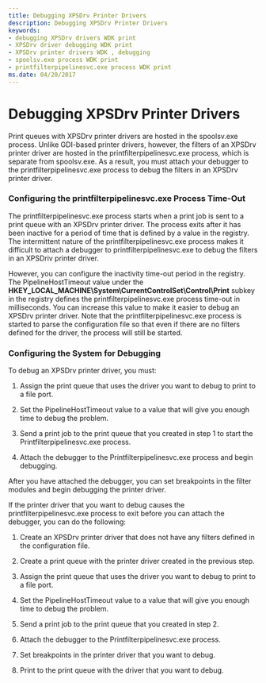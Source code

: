 ```yaml
---
title: Debugging XPSDrv Printer Drivers
description: Debugging XPSDrv Printer Drivers
keywords:
- debugging XPSDrv drivers WDK print
- XPSDrv driver debugging WDK print
- XPSDrv printer drivers WDK , debugging
- spoolsv.exe process WDK print
- printfilterpipelinesvc.exe process WDK print
ms.date: 04/20/2017
---
```


# Debugging XPSDrv Printer Drivers


Print queues with XPSDrv printer drivers are hosted in the spoolsv.exe process. Unlike GDI-based printer drivers, however, the filters of an XPSDrv printer driver are hosted in the printfilterpipelinesvc.exe process, which is separate from spoolsv.exe. As a result, you must attach your debugger to the printfilterpipelinesvc.exe process to debug the filters in an XPSDrv printer driver.

### <a href="" id="configuring-the-printfilterpipelinesvc-exe-process-time-out"></a>Configuring the printfilterpipelinesvc.exe Process Time-Out

The printfilterpipelinesvc.exe process starts when a print job is sent to a print queue with an XPSDrv printer driver. The process exits after it has been inactive for a period of time that is defined by a value in the registry. The intermittent nature of the printfilterpipelinesvc.exe process makes it difficult to attach a debugger to printfilterpipelinesvc.exe to debug the filters in an XPSDriv printer driver.

However, you can configure the inactivity time-out period in the registry. The PipelineHostTimeout value under the **HKEY\_LOCAL\_MACHINE\\System\\CurrentControlSet\\Control\\Print** subkey in the registry defines the printfilterpipelinesvc.exe process time-out in milliseconds. You can increase this value to make it easier to debug an XPSDrv printer driver. Note that the printfilterpipelinesvc.exe process is started to parse the configuration file so that even if there are no filters defined for the driver, the process will still be started.

### Configuring the System for Debugging

To debug an XPSDrv printer driver, you must:

1.  Assign the print queue that uses the driver you want to debug to print to a file port.

2.  Set the PipelineHostTimeout value to a value that will give you enough time to debug the problem.

3.  Send a print job to the print queue that you created in step 1 to start the Printfilterpipelinesvc.exe process.

4.  Attach the debugger to the Printfilterpipelinesvc.exe process and begin debugging.

After you have attached the debugger, you can set breakpoints in the filter modules and begin debugging the printer driver.

If the printer driver that you want to debug causes the printfilterpipelinesvc.exe process to exit before you can attach the debugger, you can do the following:

1.  Create an XPSDrv printer driver that does not have any filters defined in the configuration file.

2.  Create a print queue with the printer driver created in the previous step.

3.  Assign the print queue that uses the driver you want to debug to print to a file port.

4.  Set the PipelineHostTimeout value to a value that will give you enough time to debug the problem.

5.  Send a print job to the print queue that you created in step 2.

6.  Attach the debugger to the Printfilterpipelinesvc.exe process.

7.  Set breakpoints in the printer driver that you want to debug.

8.  Print to the print queue with the driver that you want to debug.

 

 




